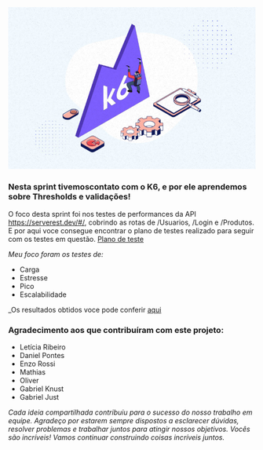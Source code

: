 
![alt text](<imagem k6-1.jpg>)

### Nesta sprint tivemoscontato com o K6, e por ele aprendemos sobre Thresholds e validações!

O foco desta sprint foi nos testes de performances da API https://serverest.dev/#/, cobrindo as rotas de /Usuarios, /Login e /Produtos. E por aqui voce consegue encontrar o plano de testes realizado para seguir com os testes em questão. [Plano de teste](./Plano%20de%20testes/planoDeTeste.md)

_Meu foco foram os testes de:_

- Carga
- Estresse
- Pico
- Escalabilidade


_Os resultados obtidos voce pode conferir [aqui](./Plano%20de%20testes/Resultados.md)

### Agradecimento aos que contribuíram com este projeto:

- Letícia Ribeiro
- Daniel Pontes
- Enzo Rossi
- Mathias
- Oliver
- Gabriel Knust
- Gabriel Just

_Cada ideia compartilhada contribuiu para o sucesso do nosso trabalho em equipe. Agradeço por estarem sempre dispostos a esclarecer dúvidas, resolver problemas e trabalhar juntos para atingir nossos objetivos.
Vocês são incríveis! Vamos continuar construindo coisas incríveis juntos._ 
